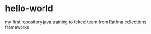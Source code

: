 # hello-world
my first repository
java training
to tekcel team
from Rathna
collections
frameworks



